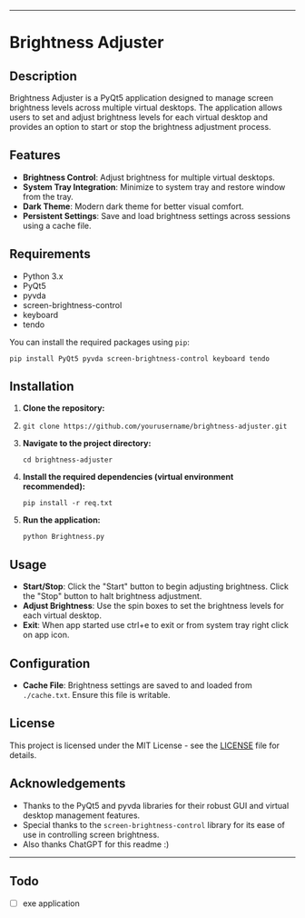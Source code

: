 * * *

# Brightness Adjuster

Description
-----------

Brightness Adjuster is a PyQt5 application designed to manage screen brightness levels across multiple virtual desktops. The application allows users to set and adjust brightness levels for each virtual desktop and provides an option to start or stop the brightness adjustment process.

Features
--------

*   **Brightness Control**: Adjust brightness for multiple virtual desktops.
*   **System Tray Integration**: Minimize to system tray and restore window from the tray.
*   **Dark Theme**: Modern dark theme for better visual comfort.
*   **Persistent Settings**: Save and load brightness settings across sessions using a cache file.

Requirements
------------

*   Python 3.x
*   PyQt5
*   pyvda
*   screen-brightness-control
*   keyboard
*   tendo

You can install the required packages using `pip`:

```
pip install PyQt5 pyvda screen-brightness-control keyboard tendo
```

Installation
------------

1.  **Clone the repository:**
2.  
    ```
    git clone https://github.com/yourusername/brightness-adjuster.git
    ```
    
4.  **Navigate to the project directory:**
    
    ```
    cd brightness-adjuster
    ```
    
6.  **Install the required dependencies (virtual environment recommended):**
    
    ```
    pip install -r req.txt
    ```
    
8.  **Run the application:**
    
    ```
    python Brightness.py
    ```
    

Usage
-----

*   **Start/Stop**: Click the "Start" button to begin adjusting brightness. Click the "Stop" button to halt brightness adjustment.
*   **Adjust Brightness**: Use the spin boxes to set the brightness levels for each virtual desktop.
*   **Exit**: When app started use ctrl+e to exit or from system tray right click on app icon.

Configuration
-------------

*   **Cache File**: Brightness settings are saved to and loaded from `./cache.txt`. Ensure this file is writable.

License
-------

This project is licensed under the MIT License - see the [LICENSE](https://github.com/RezaTaheri01/brightness-adjuster/blob/main/LICENSE) file for details.

Acknowledgements
----------------

*   Thanks to the PyQt5 and pyvda libraries for their robust GUI and virtual desktop management features.
*   Special thanks to the `screen-brightness-control` library for its ease of use in controlling screen brightness.
*   Also thanks ChatGPT for this readme :)

* * *

Todo
----------------
- [ ]  exe application
